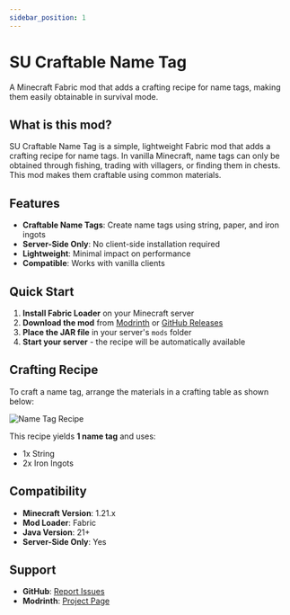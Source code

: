 ```yaml
---
sidebar_position: 1
---
```


# SU Craftable Name Tag

A Minecraft Fabric mod that adds a crafting recipe for name tags, making them easily obtainable in survival mode.

## What is this mod?

SU Craftable Name Tag is a simple, lightweight Fabric mod that adds a crafting recipe for name tags. In vanilla Minecraft, name tags can only be obtained through fishing, trading with villagers, or finding them in chests. This mod makes them craftable using common materials.

## Features

- **Craftable Name Tags**: Create name tags using string, paper, and iron ingots
- **Server-Side Only**: No client-side installation required
- **Lightweight**: Minimal impact on performance
- **Compatible**: Works with vanilla clients

## Quick Start

1. **Install Fabric Loader** on your Minecraft server
2. **Download the mod** from [Modrinth](https://modrinth.com/mod/su-craftable-name-tag) or [GitHub Releases](https://github.com/survivorsunited/mods-su-craftable-name-tag/releases)
3. **Place the JAR file** in your server's `mods` folder
4. **Start your server** - the recipe will be automatically available

## Crafting Recipe

To craft a name tag, arrange the materials in a crafting table as shown below:

![Name Tag Recipe](recipe.png)

This recipe yields **1 name tag** and uses:
- 1x String
- 2x Iron Ingots

## Compatibility

- **Minecraft Version**: 1.21.x
- **Mod Loader**: Fabric
- **Java Version**: 21+
- **Server-Side Only**: Yes

## Support

- **GitHub**: [Report Issues](https://github.com/survivorsunited/mods-su-craftable-name-tag/issues)
- **Modrinth**: [Project Page](https://modrinth.com/mod/su-craftable-name-tag)
